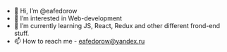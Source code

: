 - 👋 Hi, I’m @eafedorow
- 👀 I’m interested in Web-development
- 🌱 I’m currently learning JS, React, Redux and other different frond-end stuff. 
- 📫 How to reach me - eafedorow@yandex.ru

<!---
eafedorow/eafedorow is a ✨ special ✨ repository because its `README.md` (this file) appears on your GitHub profile.
You can click the Preview link to take a look at your changes.
--->
